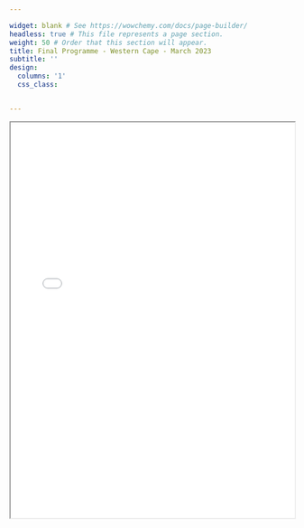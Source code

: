 ```yaml
---

widget: blank # See https://wowchemy.com/docs/page-builder/
headless: true # This file represents a page section.
weight: 50 # Order that this section will appear.
title: Final Programme - Western Cape - March 2023
subtitle: ''
design:
  columns: '1'
  css_class: 


---
```


<iframe src="uploads/dh-ignite-wc-2023-programme.pdf" width="100%" height="700px">

